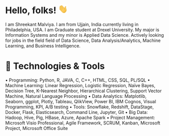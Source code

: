 # Hello, folks! <img src="https://github.com/malviyashreekant/malviyashreekant/blob/main/wave.gif" width="30px">

I am Shreekant Malviya. I am from Ujjain, India currently living in Philadelphia, USA. I am Graduate student at Drexel University. My major is Information Systems and my minor is Applied Data Science. Actively looking for jobs in the field field of Data Science, Data Analysis/Analytics, Machine Learning, and Business Intelligence.

# 🔧 Technologies & Tools

• Programming: Python, R, JAVA, C, C++, HTML, CSS, SQL, PL/SQL
• Machine Learning: Linear Regression, Logistic Regression, Naïve Bayes, Decision Tree, K-Nearest Neighbor, Hierarchical Clustering, Support Vector Machine, Natural Language Processing
• Data Analytics: Matplotlib, Seaborn, ggplot, Plotly, Tableau, QlikView, Power BI, IBM Cognos, Visual Programming, KPI, A/B testing
• Tools: Snowflake, Redshift, DataStage, Docker, Flask, Elasticsearch, Command Line, Jupyter, Git
• Big Data: Hadoop, Hive, Pig, HBase, Azure, Apache Spark
• Project Management: Microsoft Visio Professional, Agile Framework, SCRUM, Kanban, Microsoft Project, Microsoft Office Suite
